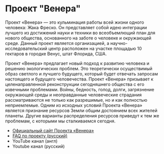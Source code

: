 # Проект "Венера"

Проект «Венера» — это кульминация работы всей жизни одного человека: Жака Фреско. Он представляет собой идею интеграции лучшего из достижений науки и техники во всеобъемлющий план для нового общества, основанного на заботе о человеке и окружающей среде. Данный проект является организацией, а научно-исследовательский центр расположен на участке площадью 10 гектаров в городке Венус, штат Флорида, США.

Проект «Венера» предлагает новый подход к развитию человека и решению экологических проблем. Это теоретически осуществимый образ светлого и лучшего будущего, который будет отвечать запросам настоящего и будущего человечества. Проект «Венера» призывает к целенаправленной реконструкции сегодняшнего общества c его извечными проблемами. Войны, бедность, голод, долги, загрязнение окружающей среды и неоправданные человеческие страдания рассматриваются не только как разрешимые, но и как полностью неприемлемые. Одним из исходных условий Проекта «Венера» является признание ресурсов Земли общим достоянием всех жителей планеты. Другие варианты распределения ресурсов приведут к тем же проблемам, с которыми мы сталкиваемся сегодня.

* [Официальный сайт Проекта «Венера»](https://www.thevenusproject.com/)
* [FAQ по проекту (русский)](https://designing-the-future.org/the-venus-project-faq/)
* YouTube канал (англ)
* Youtube канал (русский)



